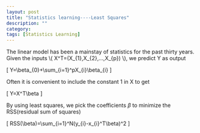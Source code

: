 ```yaml
---
layout: post
title: "Statistics learning----Least Squares"
description: ""
category: 
tags: [Statistics Learning]
---
```


The linear model has been a mainstay of statistics for the past thirty years. Given the inputs \\( X^T=(X_{1},X_{2},...,X_{p}) \\), we predict Y as output


\[ Y=\beta_{0}+\sum_{i=1}^pX_{i}\beta_{i} \]


Often it is convenient to include the constant 1 in X to get


\[ Y=X^T\beta \]


By using least squares, we pick the coefficients $\beta$ to minimize the RSS(residual sum of squares)


\[ RSS(\beta)=\sum_{i=1}^N(y_{i}-x_{i}^T\beta)^2 \]